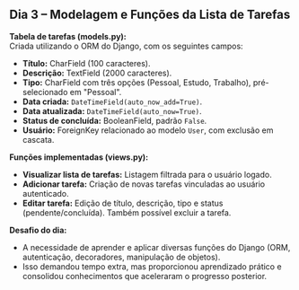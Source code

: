## Dia 3 – Modelagem e Funções da Lista de Tarefas  

**Tabela de tarefas (models.py):**  
Criada utilizando o ORM do Django, com os seguintes campos:  
- **Título:** CharField (100 caracteres).  
- **Descrição:** TextField (2000 caracteres).  
- **Tipo:** CharField com três opções (Pessoal, Estudo, Trabalho), pré-selecionado em "Pessoal".  
- **Data criada:** `DateTimeField(auto_now_add=True)`.  
- **Data atualizada:** `DateTimeField(auto_now=True)`.  
- **Status de concluída:** BooleanField, padrão `False`.  
- **Usuário:** ForeignKey relacionado ao modelo `User`, com exclusão em cascata.  

**Funções implementadas (views.py):**  
- **Visualizar lista de tarefas:** Listagem filtrada para o usuário logado.  
- **Adicionar tarefa:** Criação de novas tarefas vinculadas ao usuário autenticado.  
- **Editar tarefa:** Edição de título, descrição, tipo e status (pendente/concluída). Também possível excluir a tarefa.  

**Desafio do dia:**  
- A necessidade de aprender e aplicar diversas funções do Django (ORM, autenticação, decoradores, manipulação de objetos).  
- Isso demandou tempo extra, mas proporcionou aprendizado prático e consolidou conhecimentos que aceleraram o progresso posterior.  
